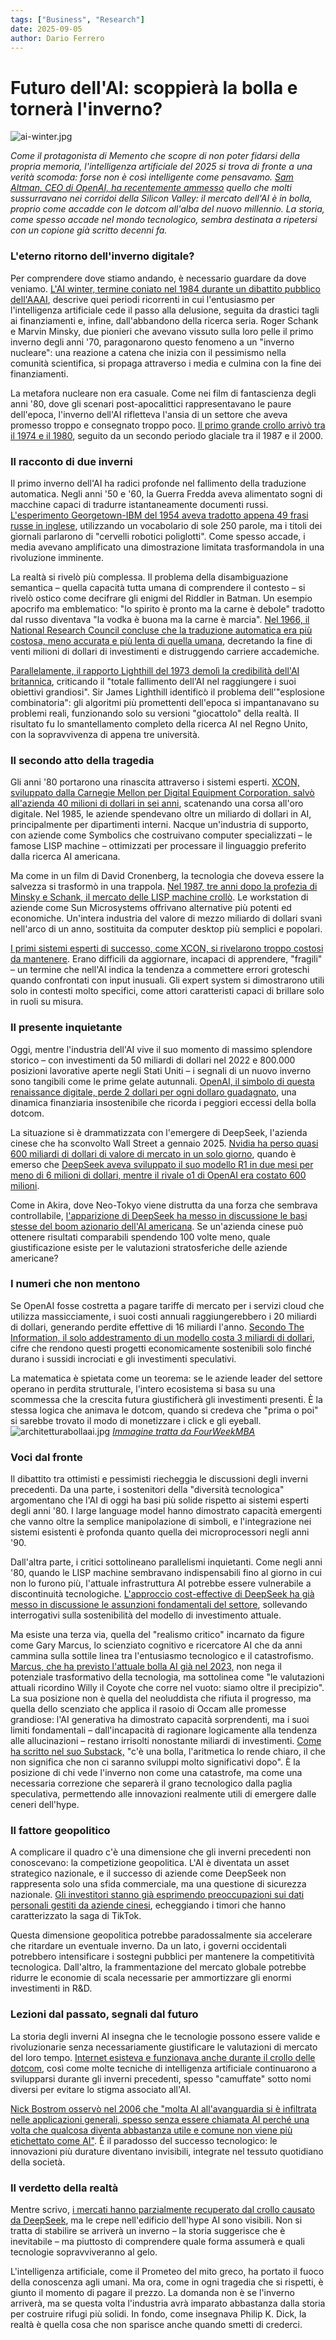```yaml
---
tags: ["Business", "Research"]
date: 2025-09-05
author: Dario Ferrero
---
```


# Futuro dell'AI: scoppierà la bolla e tornerà l'inverno?
![ai-winter.jpg](ai-winter.jpg)


*Come il protagonista di Memento che scopre di non poter fidarsi della propria memoria, l'intelligenza artificiale del 2025 si trova di fronte a una verità scomoda: forse non è così intelligente come pensavamo. [Sam Altman, CEO di OpenAI, ha recentemente ammesso](https://www.cnbc.com/2025/08/18/openai-sam-altman-warns-ai-market-is-in-a-bubble.html) quello che molti sussurravano nei corridoi della Silicon Valley: il mercato dell'AI è in bolla, proprio come accadde con le dotcom all'alba del nuovo millennio. La storia, come spesso accade nel mondo tecnologico, sembra destinata a ripetersi con un copione già scritto decenni fa.*

### L'eterno ritorno dell'inverno digitale?

Per comprendere dove stiamo andando, è necessario guardare da dove veniamo. [L'AI winter, termine coniato nel 1984 durante un dibattito pubblico dell'AAAI](https://en.wikipedia.org/wiki/AI_winter), descrive quei periodi ricorrenti in cui l'entusiasmo per l'intelligenza artificiale cede il passo alla delusione, seguita da drastici tagli ai finanziamenti e, infine, dall'abbandono della ricerca seria. Roger Schank e Marvin Minsky, due pionieri che avevano vissuto sulla loro pelle il primo inverno degli anni '70, paragonarono questo fenomeno a un "inverno nucleare": una reazione a catena che inizia con il pessimismo nella comunità scientifica, si propaga attraverso i media e culmina con la fine dei finanziamenti.

La metafora nucleare non era casuale. Come nei film di fantascienza degli anni '80, dove gli scenari post-apocalittici rappresentavano le paure dell'epoca, l'inverno dell'AI rifletteva l'ansia di un settore che aveva promesso troppo e consegnato troppo poco. [Il primo grande crollo arrivò tra il 1974 e il 1980](https://en.wikipedia.org/wiki/AI_winter), seguito da un secondo periodo glaciale tra il 1987 e il 2000.

### Il racconto di due inverni

Il primo inverno dell'AI ha radici profonde nel fallimento della traduzione automatica. Negli anni '50 e '60, la Guerra Fredda aveva alimentato sogni di macchine capaci di tradurre istantaneamente documenti russi. [L'esperimento Georgetown-IBM del 1954 aveva tradotto appena 49 frasi russe in inglese](https://en.wikipedia.org/wiki/AI_winter), utilizzando un vocabolario di sole 250 parole, ma i titoli dei giornali parlarono di "cervelli robotici poliglotti". Come spesso accade, i media avevano amplificato una dimostrazione limitata trasformandola in una rivoluzione imminente.

La realtà si rivelò più complessa. Il problema della disambiguazione semantica – quella capacità tutta umana di comprendere il contesto – si rivelò ostico come decifrare gli enigmi del Riddler in Batman. Un esempio apocrifo ma emblematico: "lo spirito è pronto ma la carne è debole" tradotto dal russo diventava "la vodka è buona ma la carne è marcia". [Nel 1966, il National Research Council concluse che la traduzione automatica era più costosa, meno accurata e più lenta di quella umana](https://en.wikipedia.org/wiki/AI_winter), decretando la fine di venti milioni di dollari di investimenti e distruggendo carriere accademiche.

[Parallelamente, il rapporto Lighthill del 1973 demolì la credibilità dell'AI britannica](https://en.wikipedia.org/wiki/AI_winter), criticando il "totale fallimento dell'AI nel raggiungere i suoi obiettivi grandiosi". Sir James Lighthill identificò il problema dell'"esplosione combinatoria": gli algoritmi più promettenti dell'epoca si impantanavano su problemi reali, funzionando solo su versioni "giocattolo" della realtà. Il risultato fu lo smantellamento completo della ricerca AI nel Regno Unito, con la sopravvivenza di appena tre università.

### Il secondo atto della tragedia

Gli anni '80 portarono una rinascita attraverso i sistemi esperti. [XCON, sviluppato dalla Carnegie Mellon per Digital Equipment Corporation, salvò all'azienda 40 milioni di dollari in sei anni](https://en.wikipedia.org/wiki/AI_winter), scatenando una corsa all'oro digitale. Nel 1985, le aziende spendevano oltre un miliardo di dollari in AI, principalmente per dipartimenti interni. Nacque un'industria di supporto, con aziende come Symbolics che costruivano computer specializzati – le famose LISP machine – ottimizzati per processare il linguaggio preferito dalla ricerca AI americana.

Ma come in un film di David Cronenberg, la tecnologia che doveva essere la salvezza si trasformò in una trappola. [Nel 1987, tre anni dopo la profezia di Minsky e Schank, il mercato delle LISP machine crollò](https://en.wikipedia.org/wiki/AI_winter). Le workstation di aziende come Sun Microsystems offrivano alternative più potenti ed economiche. Un'intera industria del valore di mezzo miliardo di dollari svanì nell'arco di un anno, sostituita da computer desktop più semplici e popolari.

[I primi sistemi esperti di successo, come XCON, si rivelarono troppo costosi da mantenere](https://en.wikipedia.org/wiki/AI_winter). Erano difficili da aggiornare, incapaci di apprendere, "fragili" – un termine che nell'AI indica la tendenza a commettere errori groteschi quando confrontati con input inusuali. Gli expert system si dimostrarono utili solo in contesti molto specifici, come attori caratteristi capaci di brillare solo in ruoli su misura.

### Il presente inquietante

Oggi, mentre l'industria dell'AI vive il suo momento di massimo splendore storico – con investimenti da 50 miliardi di dollari nel 2022 e 800.000 posizioni lavorative aperte negli Stati Uniti – i segnali di un nuovo inverno sono tangibili come le prime gelate autunnali. [OpenAI, il simbolo di questa renaissance digitale, perde 2 dollari per ogni dollaro guadagnato](https://prospect.org/power/2025-03-25-bubble-trouble-ai-threat/), una dinamica finanziaria insostenibile che ricorda i peggiori eccessi della bolla dotcom.

La situazione si è drammatizzata con l'emergere di DeepSeek, l'azienda cinese che ha sconvolto Wall Street a gennaio 2025. [Nvidia ha perso quasi 600 miliardi di dollari di valore di mercato in un solo giorno](https://www.nbcnews.com/business/markets/tech-stocks-react-chinas-deepseek-sparks-us-worries-ai-race-rcna189394), quando è emerso che [DeepSeek aveva sviluppato il suo modello R1 in due mesi per meno di 6 milioni di dollari, mentre il rivale o1 di OpenAI era costato 600 milioni](https://www.tortoisemedia.com/2025/01/27/deepseek-cheap-chinese-ai-burst-us-rivals-bubble).

Come in Akira, dove Neo-Tokyo viene distrutta da una forza che sembrava controllabile, [l'apparizione di DeepSeek ha messo in discussione le basi stesse del boom azionario dell'AI americana](https://www.wsws.org/en/articles/2025/02/01/urhj-f01.html). Se un'azienda cinese può ottenere risultati comparabili spendendo 100 volte meno, quale giustificazione esiste per le valutazioni stratosferiche delle aziende americane?

### I numeri che non mentono

Se OpenAI fosse costretta a pagare tariffe di mercato per i servizi cloud che utilizza massicciamente, i suoi costi annuali raggiungerebbero i 20 miliardi di dollari, generando perdite effettive di 16 miliardi l'anno. [Secondo The Information, il solo addestramento di un modello costa 3 miliardi di dollari](https://techhq.com/2025/03/will-the-ai-bubble-burst-when-will-artificial-intelligence-market-crash/), cifre che rendono questi progetti economicamente sostenibili solo finché durano i sussidi incrociati e gli investimenti speculativi.

La matematica è spietata come un teorema: se le aziende leader del settore operano in perdita strutturale, l'intero ecosistema si basa su una scommessa che la crescita futura giustificherà gli investimenti presenti. È la stessa logica che animava le dotcom, quando si credeva che "prima o poi" si sarebbe trovato il modo di monetizzare i click e gli eyeball.
![architetturabollaai.jpg](architetturabollaai.jpg)
[*Immagine tratta da  FourWeekMBA*](https://fourweekmba.com/it/l%27architettura-della-bolla-di-intelligenza-artificiale-che-comprende-la-realt%C3%A0-strutturale-sotto-la-superficie/)

### Voci dal fronte

Il dibattito tra ottimisti e pessimisti riecheggia le discussioni degli inverni precedenti. Da una parte, i sostenitori della "diversità tecnologica" argomentano che l'AI di oggi ha basi più solide rispetto ai sistemi esperti degli anni '80. I large language model hanno dimostrato capacità emergenti che vanno oltre la semplice manipolazione di simboli, e l'integrazione nei sistemi esistenti è profonda quanto quella dei microprocessori negli anni '90.

Dall'altra parte, i critici sottolineano parallelismi inquietanti. Come negli anni '80, quando le LISP machine sembravano indispensabili fino al giorno in cui non lo furono più, l'attuale infrastruttura AI potrebbe essere vulnerabile a discontinuità tecnologiche. [L'approccio cost-effective di DeepSeek ha già messo in discussione le assunzioni fondamentali del settore](https://medium.com/@diegovallarino/deepseek-and-the-ai-bubble-are-we-underestimating-disruption-f7e2343fb7d0), sollevando interrogativi sulla sostenibilità del modello di investimento attuale.

Ma esiste una terza via, quella del "realismo critico" incarnato da figure come Gary Marcus, lo scienziato cognitivo e ricercatore AI che da anni cammina sulla sottile linea tra l'entusiasmo tecnologico e il catastrofismo. [Marcus, che ha previsto l'attuale bolla AI già nel 2023,](https://fortune.com/2025/08/24/is-ai-a-bubble-market-crash-gary-marcus-openai-gpt5/) non nega il potenziale trasformativo della tecnologia, ma sottolinea come "le valutazioni attuali ricordino Willy il Coyote che corre nel vuoto: siamo oltre il precipizio". La sua posizione non è quella del neoluddista che rifiuta il progresso, ma quella dello scenziato che applica il rasoio di Occam alle promesse grandiose: l'AI generativa ha dimostrato capacità sorprendenti, ma i suoi limiti fondamentali – dall'incapacità di ragionare logicamente alla tendenza alle allucinazioni – restano irrisolti nonostante miliardi di investimenti. [Come ha scritto nel suo Substack,](https://garymarcus.substack.com/p/things-are-so-desperate-at-openai) "c'è una bolla, l'aritmetica lo rende chiaro, il che non significa che non ci saranno sviluppi molto significativi dopo". È la posizione di chi vede l'inverno non come una catastrofe, ma come una necessaria correzione che separerà il grano tecnologico dalla paglia speculativa, permettendo alle innovazioni realmente utili di emergere dalle ceneri dell'hype.

### Il fattore geopolitico

A complicare il quadro c'è una dimensione che gli inverni precedenti non conoscevano: la competizione geopolitica. L'AI è diventata un asset strategico nazionale, e il successo di aziende come DeepSeek non rappresenta solo una sfida commerciale, ma una questione di sicurezza nazionale. [Gli investitori stanno già esprimendo preoccupazioni sui dati personali gestiti da aziende cinesi](https://news.crunchbase.com/ai/chinas-deepseek-tech-openai-nvda/), echeggiando i timori che hanno caratterizzato la saga di TikTok.

Questa dimensione geopolitica potrebbe paradossalmente sia accelerare che ritardare un eventuale inverno. Da un lato, i governi occidentali potrebbero intensificare i sostegni pubblici per mantenere la competitività tecnologica. Dall'altro, la frammentazione del mercato globale potrebbe ridurre le economie di scala necessarie per ammortizzare gli enormi investimenti in R&D.

### Lezioni dal passato, segnali dal futuro

La storia degli inverni AI insegna che le tecnologie possono essere valide e rivoluzionarie senza necessariamente giustificare le valutazioni di mercato del loro tempo. [Internet esisteva e funzionava anche durante il crollo delle dotcom](https://en.wikipedia.org/wiki/AI_winter), così come molte tecniche di intelligenza artificiale continuarono a svilupparsi durante gli inverni precedenti, spesso "camuffate" sotto nomi diversi per evitare lo stigma associato all'AI.

[Nick Bostrom osservò nel 2006 che "molta AI all'avanguardia si è infiltrata nelle applicazioni generali, spesso senza essere chiamata AI perché una volta che qualcosa diventa abbastanza utile e comune non viene più etichettato come AI"](https://en.wikipedia.org/wiki/AI_winter). È il paradosso del successo tecnologico: le innovazioni più durature diventano invisibili, integrate nel tessuto quotidiano della società.

### Il verdetto della realtà

Mentre scrivo, [i mercati hanno parzialmente recuperato dal crollo causato da DeepSeek](https://www.wsws.org/en/articles/2025/02/01/urhj-f01.html), ma le crepe nell'edificio dell'hype AI sono visibili. Non si tratta di stabilire se arriverà un inverno – la storia suggerisce che è inevitabile – ma piuttosto di comprendere quale forma assumerà e quali tecnologie sopravviveranno al gelo.

L'intelligenza artificiale, come il Prometeo del mito greco, ha portato il fuoco della conoscenza agli umani. Ma ora, come in ogni tragedia che si rispetti, è giunto il momento di pagare il prezzo. La domanda non è se l'inverno arriverà, ma se questa volta l'industria avrà imparato abbastanza dalla storia per costruire rifugi più solidi. In fondo, come insegnava Philip K. Dick, la realtà è quella cosa che non sparisce anche quando smetti di crederci.
